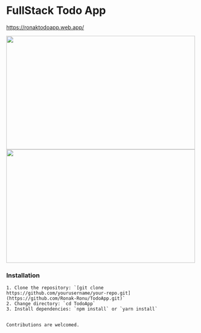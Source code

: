 # FullStack Todo App

https://ronaktodoapp.web.app/



<img src="https://github.com/user-attachments/assets/ca6d34a0-a033-442c-9364-670ecab20af8" width="500" height="300">

<img src="https://github.com/user-attachments/assets/cff08477-c803-4b8b-8f3d-b173d86834af" width="500" height="300">


### Installation
```
1. Clone the repository: `[git clone https://github.com/yourusername/your-repo.git](https://github.com/Ronak-Ronu/TodoApp.git)`
2. Change directory: `cd TodoApp`
3. Install dependencies: `npm install` or `yarn install`


Contributions are welcomed.

